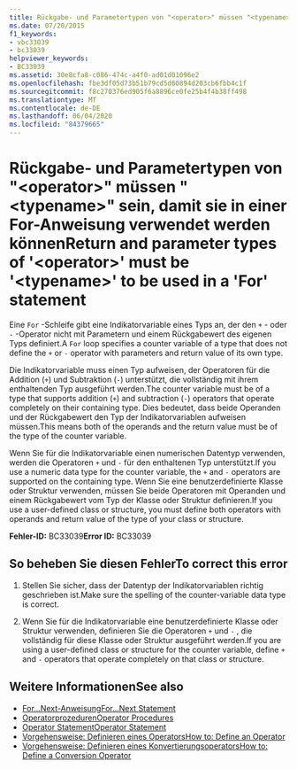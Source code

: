```yaml
---
title: Rückgabe- und Parametertypen von "<operator>" müssen "<typename>" sein, damit sie in einer For-Anweisung verwendet werden können
ms.date: 07/20/2015
f1_keywords:
- vbc33039
- bc33039
helpviewer_keywords:
- BC33039
ms.assetid: 30e8cfa8-c086-474c-a4f0-ad01d01096e2
ms.openlocfilehash: fbe3df05d73b51b79cd5d60894d203cb6fbb4c1f
ms.sourcegitcommit: f8c270376ed905f6a8896ce0fe25b4f4b38ff498
ms.translationtype: MT
ms.contentlocale: de-DE
ms.lasthandoff: 06/04/2020
ms.locfileid: "84379665"
---
```

# <a name="return-and-parameter-types-of-operator-must-be-typename-to-be-used-in-a-for-statement"></a><span data-ttu-id="94459-102">Rückgabe- und Parametertypen von "\<operator>" müssen "\<typename>" sein, damit sie in einer For-Anweisung verwendet werden können</span><span class="sxs-lookup"><span data-stu-id="94459-102">Return and parameter types of '\<operator>' must be '\<typename>' to be used in a 'For' statement</span></span>
<span data-ttu-id="94459-103">Eine `For` -Schleife gibt eine Indikatorvariable eines Typs an, der den `+` - oder `-` -Operator nicht mit Parametern und einem Rückgabewert des eigenen Typs definiert.</span><span class="sxs-lookup"><span data-stu-id="94459-103">A `For` loop specifies a counter variable of a type that does not define the `+` or `-` operator with parameters and return value of its own type.</span></span>  
  
 <span data-ttu-id="94459-104">Die Indikatorvariable muss einen Typ aufweisen, der Operatoren für die Addition (`+`) und Subtraktion (`-`) unterstützt, die vollständig mit ihrem enthaltenden Typ ausgeführt werden.</span><span class="sxs-lookup"><span data-stu-id="94459-104">The counter variable must be of a type that supports addition (`+`) and subtraction (`-`) operators that operate completely on their containing type.</span></span> <span data-ttu-id="94459-105">Dies bedeutet, dass beide Operanden und der Rückgabewert den Typ der Indikatorvariablen aufweisen müssen.</span><span class="sxs-lookup"><span data-stu-id="94459-105">This means both of the operands and the return value must be of the type of the counter variable.</span></span>  
  
 <span data-ttu-id="94459-106">Wenn Sie für die Indikatorvariable einen numerischen Datentyp verwenden, werden die Operatoren `+` und `-` für den enthaltenen Typ unterstützt.</span><span class="sxs-lookup"><span data-stu-id="94459-106">If you use a numeric data type for the counter variable, the `+` and `-` operators are supported on the containing type.</span></span> <span data-ttu-id="94459-107">Wenn Sie eine benutzerdefinierte Klasse oder Struktur verwenden, müssen Sie beide Operatoren mit Operanden und einem Rückgabewert vom Typ der Klasse oder Struktur definieren.</span><span class="sxs-lookup"><span data-stu-id="94459-107">If you use a user-defined class or structure, you must define both operators with operands and return value of the type of your class or structure.</span></span>  
  
 <span data-ttu-id="94459-108">**Fehler-ID:** BC33039</span><span class="sxs-lookup"><span data-stu-id="94459-108">**Error ID:** BC33039</span></span>  
  
## <a name="to-correct-this-error"></a><span data-ttu-id="94459-109">So beheben Sie diesen Fehler</span><span class="sxs-lookup"><span data-stu-id="94459-109">To correct this error</span></span>  
  
1. <span data-ttu-id="94459-110">Stellen Sie sicher, dass der Datentyp der Indikatorvariablen richtig geschrieben ist.</span><span class="sxs-lookup"><span data-stu-id="94459-110">Make sure the spelling of the counter-variable data type is correct.</span></span>  
  
2. <span data-ttu-id="94459-111">Wenn Sie für die Indikatorvariable eine benutzerdefinierte Klasse oder Struktur verwenden, definieren Sie die Operatoren `+` und `-` , die vollständig für diese Klasse oder Struktur ausgeführt werden.</span><span class="sxs-lookup"><span data-stu-id="94459-111">If you are using a user-defined class or structure for the counter variable, define `+` and `-` operators that operate completely on that class or structure.</span></span>  
  
## <a name="see-also"></a><span data-ttu-id="94459-112">Weitere Informationen</span><span class="sxs-lookup"><span data-stu-id="94459-112">See also</span></span>

- [<span data-ttu-id="94459-113">For...Next-Anweisung</span><span class="sxs-lookup"><span data-stu-id="94459-113">For...Next Statement</span></span>](../language-reference/statements/for-next-statement.md)
- [<span data-ttu-id="94459-114">Operatorprozeduren</span><span class="sxs-lookup"><span data-stu-id="94459-114">Operator Procedures</span></span>](../programming-guide/language-features/procedures/operator-procedures.md)
- [<span data-ttu-id="94459-115">Operator Statement</span><span class="sxs-lookup"><span data-stu-id="94459-115">Operator Statement</span></span>](../language-reference/statements/operator-statement.md)
- [<span data-ttu-id="94459-116">Vorgehensweise: Definieren eines Operators</span><span class="sxs-lookup"><span data-stu-id="94459-116">How to: Define an Operator</span></span>](../programming-guide/language-features/procedures/how-to-define-an-operator.md)
- [<span data-ttu-id="94459-117">Vorgehensweise: Definieren eines Konvertierungsoperators</span><span class="sxs-lookup"><span data-stu-id="94459-117">How to: Define a Conversion Operator</span></span>](../programming-guide/language-features/procedures/how-to-define-a-conversion-operator.md)
